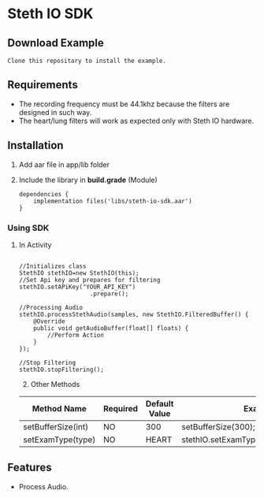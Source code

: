 Steth IO SDK
=======

## Download Example
	Clone this repositary to install the example.

## Requirements
- The recording frequency must be 44.1khz because the filters are designed in such way.
- The heart/lung filters will work as expected only with Steth IO hardware.

## Installation


1. Add aar file in app/lib folder

2. Include the library in **build.grade** (Module)

     ```
     dependencies {
         implementation files('libs/steth-io-sdk.aar')
     }
     ```


### Using SDK
1. In Activity
    ```

    //Initializes class
    StethIO stethIO=new StethIO(this);
    //Set Api key and prepares for filtering
    stethIO.setAPiKey("YOUR_API_KEY")
                        .prepare();

    //Processing Audio
    stethIO.processStethAudio(samples, new StethIO.FilteredBuffer() {
        @Override
        public void getAudioBuffer(float[] floats) {
            //Perform Action
        }
    });

    //Stop Filtering
    stethIO.stopFiltering();

    ```
    2. Other Methods


	| Method  Name | Required | Default Value | Example |
	|--|--|--|--|
	| setBufferSize(int) | NO | 300 | setBufferSize(300);
	| setExamType(type) | NO | HEART | stethIO.setExamType(StethIO.type.LUNG);


## Features
- Process Audio.


